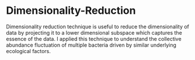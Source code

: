 # Dimensionality-Reduction
Dimensionality reduction technique is useful to reduce the dimensionality of data by projecting it to a lower dimensional subspace which captures the essence of the data. I applied this technique to understand the collective abundance fluctuation of multiple bacteria driven by similar underlying ecological factors.
